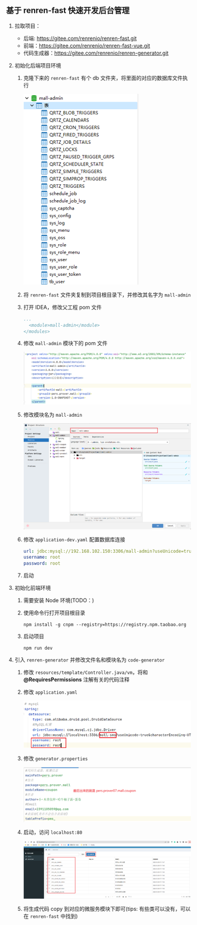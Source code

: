 ## 基于 renren-fast 快速开发后台管理

1. 拉取项目：

   - 后端: https://gitee.com/renrenio/renren-fast.git
   - 前端：https://gitee.com/renrenio/renren-fast-vue.git
   - 代码生成器：https://gitee.com/renrenio/renren-generator.git

2. 初始化后端项目环境

   1. 克隆下来的 `renren-fast` 有个 db 文件夹，将里面的对应的数据库文件执行

       ![image-20220529135949186](03_后台管理.assets/image-20220529135949186.png)

   2. 将 `renren-fast` 文件夹复制到项目根目录下，并修改其名字为 `mall-admin`

   3. 打开 IDEA，修改父工程 pom 文件

      ```yaml
      ...
      	<module>mall-admin</module>
      </modules>
      ```

   4. 修改 `mall-admin` 模块下的 pom 文件

      ![image-20220529141209967](03_后台管理.assets/image-20220529141209967.png)

   5. 修改模块名为 `mall-admin`

      ![image-20220529141127329](03_后台管理.assets/image-20220529141127329.png)

   6. 修改 `application-dev.yaml` 配置数据库连接

      ```yaml
      url: jdbc:mysql://192.168.102.150:3306/mall-admin?useUnicode=true&characterEncoding=UTF-8&serverTimezone=Asia/Shanghai
      username: root
      password: root
      ```

   7. 启动

3. 初始化前端环境

   1. 需要安装 Node 环境(TODO：)

   2. 使用命令行打开项目根目录

      ```shell
      npm install -g cnpm --registry=https://registry.npm.taobao.org
      ```

   3. 启动项目

      ```shell
      npm run dev
      ```

4. 引入 `renren-generator` 并修改文件名和模块名为 `code-generator`

   1. 修改 `resources/template/Controller.java/vm`，将和 **@RequiresPermissions** 注解有关的代码注释

   2. 修改 `application.yaml`

       ![image-20220529151951409](03_后台管理.assets/image-20220529151951409.png)

   3. 修改 `generator.properties`

       ![image-20220529152238012](03_后台管理.assets/image-20220529152238012.png)

   4. 启动，访问 `localhost:80`

      ![image-20220529152506937](03_后台管理.assets/image-20220529152506937.png)

   5. 将生成代码 copy 到对应的微服务模块下即可(tips: 有些类可以没有，可以在 `renren-fast` 中找到)

      

      